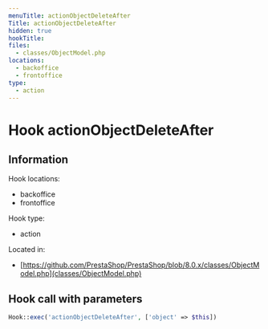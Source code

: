 ```yaml
---
menuTitle: actionObjectDeleteAfter
Title: actionObjectDeleteAfter
hidden: true
hookTitle: 
files:
  - classes/ObjectModel.php
locations:
  - backoffice
  - frontoffice
type:
  - action
---
```


# Hook actionObjectDeleteAfter

## Information

Hook locations: 
  - backoffice
  - frontoffice

Hook type: 
  - action

Located in: 
  - [https://github.com/PrestaShop/PrestaShop/blob/8.0.x/classes/ObjectModel.php](classes/ObjectModel.php)

## Hook call with parameters

```php
Hook::exec('actionObjectDeleteAfter', ['object' => $this])
```